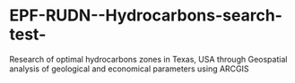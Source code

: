 # EPF-RUDN--Hydrocarbons-search-test-
Research of optimal hydrocarbons zones in Texas, USA through Geospatial analysis of geological and economical parameters using ARCGIS
